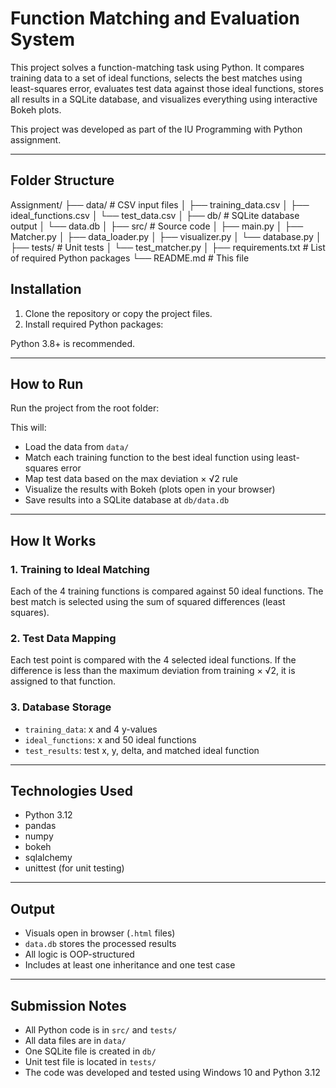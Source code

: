 # Function Matching and Evaluation System

This project solves a function-matching task using Python. It compares training data to a set of ideal functions, selects the best matches using least-squares error, evaluates test data against those ideal functions, stores all results in a SQLite database, and visualizes everything using interactive Bokeh plots.

This project was developed as part of the IU Programming with Python assignment.

---

## Folder Structure

Assignment/
├── data/ # CSV input files
│ ├── training_data.csv
│ ├── ideal_functions.csv
│ └── test_data.csv
│
├── db/ # SQLite database output
│ └── data.db
│
├── src/ # Source code
│ ├── main.py
│ ├── Matcher.py
│ ├── data_loader.py
│ ├── visualizer.py
│ └── database.py
│
├── tests/ # Unit tests
│ └── test_matcher.py
│
├── requirements.txt # List of required Python packages
└── README.md # This file

## Installation

1. Clone the repository or copy the project files.
2. Install required Python packages:

Python 3.8+ is recommended.

---

## How to Run

Run the project from the root folder:

This will:

- Load the data from `data/`
- Match each training function to the best ideal function using least-squares error
- Map test data based on the max deviation × √2 rule
- Visualize the results with Bokeh (plots open in your browser)
- Save results into a SQLite database at `db/data.db`

---

## How It Works

### 1. Training to Ideal Matching
Each of the 4 training functions is compared against 50 ideal functions. The best match is selected using the sum of squared differences (least squares).

### 2. Test Data Mapping
Each test point is compared with the 4 selected ideal functions. If the difference is less than the maximum deviation from training × √2, it is assigned to that function.

### 3. Database Storage
- `training_data`: x and 4 y-values
- `ideal_functions`: x and 50 ideal functions
- `test_results`: test x, y, delta, and matched ideal function

---

## Technologies Used

- Python 3.12
- pandas
- numpy
- bokeh
- sqlalchemy
- unittest (for unit testing)

---

## Output

- Visuals open in browser (`.html` files)
- `data.db` stores the processed results
- All logic is OOP-structured
- Includes at least one inheritance and one test case

---

## Submission Notes

- All Python code is in `src/` and `tests/`
- All data files are in `data/`
- One SQLite file is created in `db/`
- Unit test file is located in `tests/`
- The code was developed and tested using Windows 10 and Python 3.12